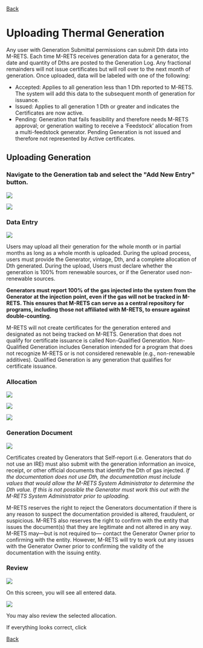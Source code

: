 [Back](https://mrets.github.io/Help/index)

# Uploading Thermal Generation

Any user with Generation Submittal permissions can submit Dth data into M-RETS. Each time M-RETS receives generation data for a generator, the date and quantity of Dths are posted to the Generation Log. Any
fractional remainders will not issue certificates but will roll over to the next month of generation. Once uploaded, data will be labeled with one of the following:

<ul>
  <li>Accepted: Applies to all generation less than 1 Dth reported to M-RETS. The system will add this data to the subsequent month of generation for issuance.</li>
  <li>Issued: Applies to all generation 1 Dth or greater and indicates the Certificates are now active.</li>
  <li>Pending: Generation that fails feasibility and therefore needs M-RETS approval; or generation waiting to receive a ‘Feedstock’ allocation from a multi-feedstock generator. Pending Generation is not issued and therefore not represented by Active certificates.</ul>
  </ul>

## Uploading Generation

### Navigate to the Generation tab and select the "Add New Entry" button.

![](https://github.com/mrets/photos/blob/master/generation_rt_1.png?raw=true)

![](https://github.com/mrets/photos/blob/master/generation_rt_2.png?raw=true)

### Data Entry

![](https://github.com/mrets/photos/blob/master/generation_rt_3.png?raw=true)

Users may upload all their generation for the whole month or in partial months as long as a whole month is uploaded. During the upload process, users must provide the Generator, vintage, Dth, and a complete allocation of Dth generated. During the upload, Users must declare whether the generation is 100% from renewable sources, or if the Generator used non-renewable sources. 

**Generators must report 100% of the gas injected into the system from the Generator at the injection point, even if the gas will not be tracked in M-RETS. This ensures that M-RETS can serve as a central repository for programs, including those not affiliated with M-RETS, to ensure against double-counting.** 

M-RETS will not create certificates for the generation entered and designated as not being tracked on M-RETS. Generation that does not qualify for certificate issuance is called Non-Qualified Generation. Non-Qualified Generation includes Generation intended for a program that does not recognize M-RETS or is not considered renewable (e.g., non-renewable additives). Qualified Generation is any generation that qualifies for certificate issuance. 

### Allocation

![](https://github.com/mrets/photos/blob/master/generation_rt_4.png?raw=true)

![](https://github.com/mrets/photos/blob/master/generation_rt_5.png?raw=true)

![](https://github.com/mrets/photos/blob/master/generation_rt_6.png?raw=true)

### Generation Document

![](https://github.com/mrets/photos/blob/master/generation_rt_7.png?raw=true)

Certificates created by Generators that Self-report (i.e. Generators that do not use an IRE) must also submit with the generation information an invoice, receipt, or other official documents that identify the Dth of gas injected. *If the documentation does not use Dth, the documentation must include values that would allow the M-RETS System Administrator to determine the Dth value. If this is not possible the Generator must work this out with the M-RETS System Administrator prior to uploading.*

M-RETS reserves the right to reject the Generators documentation if there is any reason to suspect the documentation provided is altered, fraudulent, or suspicious. M-RETS also reserves the right to confirm with the entity that issues the document(s) that they are legitimate and not altered in any way. M-RETS may—but is not required to— contact the Generator Owner prior to confirming with the entity. However, M-RETS will try to work out any issues with the Generator Owner prior to
confirming the validity of the documentation with the issuing entity. 

### Review

![](https://github.com/mrets/photos/blob/master/generation_rt_8.png?raw=true)

On this screen, you will see all entered data. 

![](https://github.com/mrets/photos/blob/master/generation_rt_9.png?raw=true)

You may also review the selected allocation. 

If everything looks correct, click 

[Back](https://mrets.github.io/Help/index)
